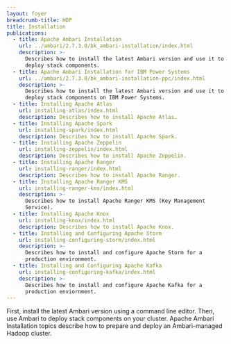 ```yaml
---
layout: foyer
breadcrumb-title: HDP
title: Installation
publications:
  - title: Apache Ambari Installation
    url: ../ambari/2.7.3.0/bk_ambari-installation/index.html
    description: >-
      Describes how to install the latest Ambari version and use it to
      deploy stack components.
  - title: Apache Ambari Installation for IBM Power Systems
    url: ../ambari/2.7.3.0/bk_ambari-installation-ppc/index.html
    description: >-
      Describes how to install the latest Ambari version and use it to
      deploy stack components on IBM Power Systems.
  - title: Installing Apache Atlas
    url: installing-atlas/index.html
    description: Describes how to install Apache Atlas.
  - title: Installing Apache Spark
    url: installing-spark/index.html
    description: Describes how to install Apache Spark.
  - title: Installing Apache Zeppelin
    url: installing-zeppelin/index.html
    description: Describes how to install Apache Zeppelin.
  - title: Installing Apache Ranger
    url: installing-ranger/index.html
    description: Describes how to install Apache Ranger.
  - title: Installing Apache Ranger KMS
    url: installing-ranger-kms/index.html
    description: >-
      Describes how to install Apache Ranger KMS (Key Management
      Service).
  - title: Installing Apache Knox
    url: installing-knox/index.html
    description: Describes how to install Apache Knox.
  - title: Installing and Configuring Apache Storm
    url: installing-configuring-storm/index.html
    description: >-
      Describes how to install and configure Apache Storm for a
      production environment.
  - title: Installing and Configuring Apache Kafka
    url: installing-configuring-kafka/index.html
    description: >-
      Describes how to install and configure Apache Kafka for a
      production enviornment.
---
```


First, install the latest Ambari version using a command line editor.
Then, use Ambari to deploy stack components on your cluster. Apache
Ambari Installation topics describe how to prepare and deploy an
Ambari-managed Hadoop cluster.

